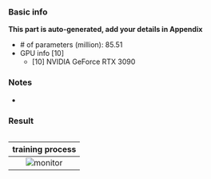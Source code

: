 ### Basic info

**This part is auto-generated, add your details in Appendix**

* \# of parameters (million): 85.51
* GPU info \[10\]
  * \[10\] NVIDIA GeForce RTX 3090

### Notes

* 

### Result
```

```

|     training process    |
|:-----------------------:|
|![monitor](./monitor.png)|
